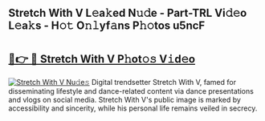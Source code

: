 ## Stretch With V L𝚎a𝚔ed N𝚞𝚍e - Part-TRL Vi𝚍𝚎o L𝚎a𝚔s - H𝚘𝚝 O𝚗𝚕yf𝚊ns P𝚑𝚘tos u5ncF

# <h2><a href="http://kf1cd8.oniu.top/?m=Stretch+With+V">🔗👉 🔴 Stretch With V P𝚑ot𝚘𝚜 V𝚒d𝚎o</a></h2>

[![Stretch With V Nu𝚍e𝚜](https://i.imgur.com/0qMVB7G.gif)](http://kf1cd8.oniu.top/?m=Stretch+With+V)
Digital trendsetter Stretch With V, famed for disseminating lifestyle and dance-related content via dance presentations and vlogs on social media. Stretch With V's public image is marked by accessibility and sincerity, while his personal life remains veiled in secrecy.  
